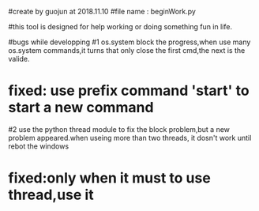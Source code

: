 #create by guojun at 2018.11.10
#file name : beginWork.py

#this tool is designed for help working or doing something fun in life.

#bugs while developping
#1 os.system block the progress,when use many os.system commands,it turns that only close the first cmd,the next is the valide.
# fixed: use prefix command 'start' to start a new command

#2 use the python thread module to fix the block problem,but a new problem appeared.when useing more than two threads, it dosn't work until rebot the windows 
# fixed:only when it must to use thread,use it 